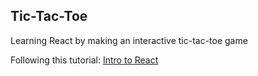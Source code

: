 ## Tic-Tac-Toe

Learning React by making an interactive tic-tac-toe game

Following this tutorial: [Intro to React](https://reactjs.org/tutorial/tutorial.html)
